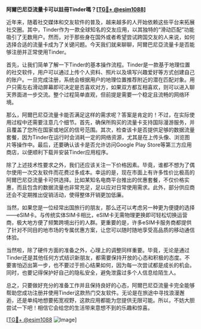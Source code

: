 **阿爾巴尼亞流量卡可以註冊Tinder嗎？[[TG💪+ @esim1088](https://t.me/s/esim1088)]**

近年来，随着社交媒体和交友软件的普及，越来越多的人开始依赖这些平台来拓展社交圈。其中，Tinder作为一款全球知名的交友应用，以其独特的“滑动匹配”功能吸引了无数用户。然而，对于那些身在国外或者希望尝试跨国交友的人来说，如何选择合适的流量卡成为了关键问题。今天我们就来聊聊，阿爾巴尼亞流量卡是否能够注册并正常使用Tinder。

首先，让我们简单了解一下Tinder的基本操作流程。Tinder是一款基于地理位置的社交软件，用户可以通过上传个人资料、照片以及填写兴趣爱好等方式创建自己的账户。一旦完成注册，系统会根据用户的地理位置推荐附近的潜在匹配对象。用户只需左右滑动屏幕即可决定是否喜欢对方，如果双方都互相喜欢，则可以进入聊天界面进一步交流。整个过程简单直观，但前提是需要一个稳定且流畅的网络环境。

那么，阿爾巴尼亞流量卡能否满足这样的需求呢？答案是肯定的！不过，在实际使用过程中还需要注意几个细节。首先，确保所购买的流量卡支持国际漫游服务，并且覆盖了您所在国家或地区的信号范围。其次，检查该卡是否提供足够的数据流量套餐，因为Tinder在运行时会消耗一定的网络资源，尤其是在上传头像、浏览图片等操作中。最后，还要确认该卡是否允许访问Google Play Store等第三方应用商店，以便顺利下载并安装Tinder应用程序。

除了上述技术性要求之外，我们还应该关注一下价格因素。毕竟，谁都不想为了偶尔使用一次交友软件而花费过多成本。幸运的是，现在市面上有许多性价比极高的阿爾巴尼亞流量卡可供选择。比如某知名电商平台推出的优惠套餐，不仅价格实惠，而且包含的数据流量也非常充足，足以应对日常使用需求。此外，部分供应商还会不定期推出促销活动，使得整体开销更加低廉。

当然，如果您是一位经常出国旅行的朋友，那么还可以考虑另一种更为便捷的选择——eSIM卡。与传统实体SIM卡相比，eSIM卡无需物理更换即可轻松切换运营商，极大地方便了频繁跨境出行的人群。更重要的是，许多eSIM卡服务商都提供了针对不同目的地市场的专属优惠方案，让您可以随时随地享受高品质的移动通信体验。

当然啦，除了硬件方面的准备之外，心理上的调整同样重要。毕竟，无论是通过Tinder还是其他任何方式结识新朋友，都需要保持开放的心态和积极的态度。不要害怕迈出第一步，也不要过于担心结果如何，因为每一次尝试都是成长的机会。同时，也要记得保护好自己的隐私安全，避免泄露过多个人信息给陌生人。

总之，只要做好充分的准备工作并且保持良好的心态，阿爾巴尼亞流量卡完全能够帮助您成功注册并使用Tinder这款热门交友软件。无论是在旅途中寻找浪漫邂逅，还是单纯地想要拓宽视野，这款应用都能为您提供无限可能。所以，不妨大胆尝试一下吧！相信它会给您的生活带来意想不到的乐趣和惊喜。

[[TG💪+ @esim1088](https://t.me/s/esim1088) ![Image](https://i.postimg.cc/4NQfJmqS/Snipaste-2025-05-13-00-14-12.png)]